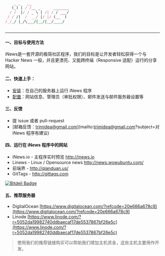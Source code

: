 ```ruby
    _ _   __                 
   (_) | / /__ _      _______
  / /  |/ / _ \ | /| / / ___/
 / / /|  /  __/ |/ |/ (__  ) 
/_/_/ |_/\___/|__/|__/____/  
                             
```                         

-----------------------


#### 一、目标与使用方法

iNews是一套开源的极简社区程序，我们的目标是让开发者轻松获得一个与 Hacker News 一般，并且更漂亮、又能跨终端（Responsive 适配）运行的分享网站。

#### 二、快速上手：

- [安装](./docs/01-Install.md)：在自己的服务器上运行 iNews 程序
- [配置](./docs/02-Setup.md)：网站信息、管理员（审批权限）、邮件发送与邮件服务器设置等


#### 三、反馈

- 提 issue 或者 pull-request
- [邮箱反馈：trimidea@gmail.com](mailto:trimidea@gmail.com?subject=对 iNews 程序有建议)

#### 四、运行在 iNews 程序中的网站

- iNews.io - 主程序实时预览 http://inews.io
- Linews - Linux / Opensource news http://news.wowubuntu.com/
- 前端界 - http://qianduan.us/
- GitTags - http://gittags.com


[![Bitdeli Badge](https://d2weczhvl823v0.cloudfront.net/Trimidea/inews/trend.png)](https://bitdeli.com/free "Bitdeli Badge")

#### 五、推荐服务器

- DigitalOcean [https://www.digitalocean.com/?refcode=20e666a678c9](https://www.digitalocean.com/?refcode=20e666a678c9)
- Linode [https://www.linode.com/?r=5052da19982740ddbaecaf17de5537867bf26e5c](https://www.linode.com/?r=5052da19982740ddbaecaf17de5537867bf26e5c)

> 使用我们的推荐链接购买可以帮助我们增加主机资金，这些主机主要用作开发。

